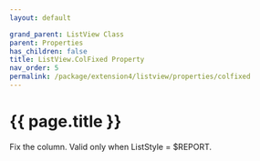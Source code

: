 ```yaml
---
layout: default

grand_parent: ListView Class
parent: Properties
has_children: false
title: ListView.ColFixed Property
nav_order: 5
permalink: /package/extension4/listview/properties/colfixed
---
```

# {{ page.title }}

Fix the column. Valid only when ListStyle = $REPORT.